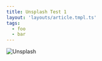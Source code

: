 ```yaml
---
title: Unsplash Test 1
layout: 'layouts/article.tmpl.ts'
tags:
  - foo
  - bar
---
```


![Unsplash](https://images.unsplash.com/photo-1655998320246-ea729a27a34f?w=888)
